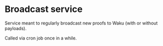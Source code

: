 # Broadcast service

Service meant to regularly broadcast new proofs to Waku (with or without payloads).

Called via cron job once in a while.
